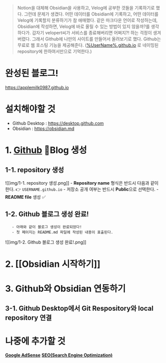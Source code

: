 > Notion을 대체해 Obsidian을 사용하고, Velog에 공부한 것들을 기록하기로 했다.
> 그런데 문제가 생겼다.
> 어떤 데이터를 Obsidian에 기록하고, 어떤 데이터를 Velog에 기록할지 분류하기가 참 애매했다.
> 같은 마크다운 언어로 작성하는데, Obsidian에 작성하면, Velog에 바로 올릴 수 있는 방법이 있지 않을까?를 생각하다가. 갑자기 velopert씨가 서비스를 종료해버리면 어쩌지?! 하는 걱정이 생겨버렸다.
> 그래서 Github에 나만의 사이트를 만들어서 올려보기로 했다.
> Github는 무료로 웹 호스팅 기능을 제공해준다. ([%UserName%.github.io]() 로 네이밍된 repository에 한하여서만으로 기억한다.)

# 완성된 블로그!
https://applemilk0987.github.io

# 설치해야할 것
- Github Desktop : https://desktop.github.com
- Obsidian : https://obsidian.md

# 1. **[Github](https://github.com)** Blog 생성
## 1-1. repository 생성
![[img/1-1. repository 생성.png]]
	- **Repository name** 형식은 반드시 다음과 같이 한다. 👉 `USERNAME.github.io`
	- 저장소 공개 여부는 반드시 **Public**으로 선택한다.
	- **README file** 생성 ✅
## 1-2. Github 블로그 생성 완료!
	   - 아래와 같이 블로그 생성이 완료되었다!
	   - 첫 페이지는 README.md 파일에 작성된 내용이 표출된다.
![[img/1-2. Github 블로그 생성 완료!.png]]
# 2.  [[Obsidian 시작하기]]

# 3. Github와 Obsidian 연동하기
## 3-1.  Github Desktop에서 Git Respository와 local repository 연결


# 나중에 추가할 것
**[Google AdSense](https://www.google.com/adsense/start/)**
**[SEO(Search Engine Optimization)](https://ko.wikipedia.org/wiki/%EA%B2%80%EC%83%89_%EC%97%94%EC%A7%84_%EC%B5%9C%EC%A0%81%ED%99%94)**